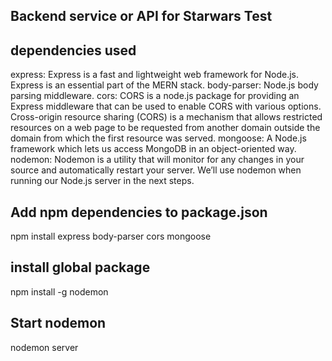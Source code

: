 ## Backend service or API for Starwars Test
## dependencies used
express: Express is a fast and lightweight web framework for Node.js. Express is an essential part of the MERN stack.
body-parser: Node.js body parsing middleware.
cors: CORS is a node.js package for providing an Express middleware that can be used to enable CORS with various options. Cross-origin resource sharing (CORS) is a mechanism that allows restricted resources on a web page to be requested from another domain outside the domain from which the first resource was served.
mongoose: A Node.js framework which lets us access MongoDB in an object-oriented way.
nodemon: Nodemon is a utility that will monitor for any changes in your source and automatically restart your server. We’ll use nodemon when running our Node.js server in the next steps.

## Add npm dependencies to package.json
npm install express body-parser cors mongoose

## install global package
npm install -g nodemon

## Start nodemon
nodemon server